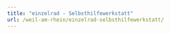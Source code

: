 ```yaml
---
title: "einzelrad - Selbsthilfewerkstatt"
url: /weil-am-rhein/einzelrad-selbsthilfewerkstatt/
---
```

